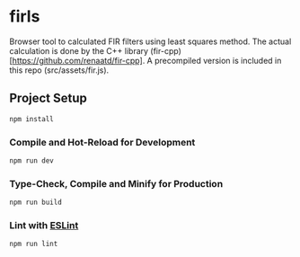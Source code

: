 # firls

Browser tool to calculated FIR filters using least squares method. The actual calculation is done by the C++ library (fir-cpp)[https://github.com/renaatd/fir-cpp]. A precompiled version is included in this repo (src/assets/fir.js).

## Project Setup

```sh
npm install
```

### Compile and Hot-Reload for Development

```sh
npm run dev
```

### Type-Check, Compile and Minify for Production

```sh
npm run build
```

### Lint with [ESLint](https://eslint.org/)

```sh
npm run lint
```
